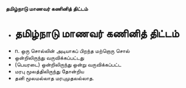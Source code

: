 **தமிழ்நாடு மாணவர் கணினித் திட்டம்**
- # தமிழ்நாடு மாணவர் கணினித் திட்டம்
- n. ஒரு சொல்லின் அடியாகப் பிறந்த மற்றொரு சொல்
- ஒன்றிலிருந்து வருவிக்கப்பட்டது
- (பெயரடை) ஒன்றிலிருந்து ஒன்று வருவிக்கப்பட்ட
- மரபு மூலத்திலிருந்து தோன்றிய
- தனி மூலமல்லாத மரபுமுதலல்லாத.

